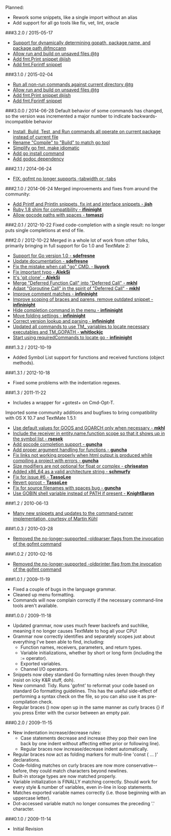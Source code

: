 Planned:
- Rework some snippets, like a single import without an alias
- Add support for all go tools like fix, vet, lint, oracle

###3.2.0 / 2015-05-17
- [Support for dynamically determining gopath, package name, and package path @fmccann](https://github.com/syscrusher/golang.tmbundle/commit/febf522da65f019057938edba7e30df273bff068)
- [Allow run and build on unsaved files @tg](https://github.com/syscrusher/golang.tmbundle/commit/4809d74ea36654bdd9a2475ded6f729eb3082b65)
- [Add fmt.Print snippet @jish](https://github.com/syscrusher/golang.tmbundle/commit/f73850c2774b1bbe6c7ecec40e4bbbb376fa1225)
- [Add fmt.Fprintf snippet](https://github.com/syscrusher/golang.tmbundle/commit/ead451fa74a98628ddeb50ab6d901be18b60bba7)

###3.1.0 / 2015-02-04
- [Run all non-run commands against current directory @tg](https://github.com/syscrusher/golang.tmbundle/commit/d3f09ee3bbe5fba76964e1bdc23e7d7247b733ee)
- [Allow run and build on unsaved files @tg](https://github.com/syscrusher/golang.tmbundle/commit/4809d74ea36654bdd9a2475ded6f729eb3082b65)
- [Add fmt.Print snippet @jish](https://github.com/syscrusher/golang.tmbundle/commit/f73850c2774b1bbe6c7ecec40e4bbbb376fa1225)
- [Add fmt.Fprintf snippet](https://github.com/syscrusher/golang.tmbundle/commit/ead451fa74a98628ddeb50ab6d901be18b60bba7)

###3.0.0 / 2014-06-28
Default behavior of some commands has changed, so the version was incremented a major number to indicate backwards-incompatible behavior

- [Install, Build, Test, and Run commands all operate on current package instead of current file](https://github.com/syscrusher/golang.tmbundle/commit/be18b3daa5335e095943e3f155930b80c0bfcf82)
- [Rename "Compile" to "Build" to match go tool](https://github.com/syscrusher/golang.tmbundle/commit/403d900131e04fcf5403c2643e735ade62816e3c)
- [Simplify go fmt, make idiomatic](https://github.com/syscrusher/golang.tmbundle/commit/403d900131e04fcf5403c2643e735ade62816e3c)
- [Add go install command](https://github.com/syscrusher/golang.tmbundle/commit/403d900131e04fcf5403c2643e735ade62816e3c)
- [Add godoc dependency](https://github.com/syscrusher/golang.tmbundle/commit/cab9712e926e5dd60fd97402f2db45db3c82e49c)

###2.1.1 / 2014-06-24
- [FIX: gofmt no longer supports -tabwidth or -tabs](https://github.com/syscrusher/golang.tmbundle/commit/122fb557211f3c0db5421cf1288f5b5ebd6bb338)

###2.1.0 / 2014-06-24
Merged improvements and fixes from around the community:

- [Add Printf and Println snippets, fix int and interface snippets - **jish**](https://github.com/syscrusher/golang.tmbundle/commit/837db2d67b3507ffcb26bb257fe965e2d2131460)
- [Ruby 1.8 shim for compatibility - **ifininight**](https://github.com/syscrusher/golang.tmbundle/pull/3)
- [Allow gocode paths with spaces - **tomaszj**](https://github.com/syscrusher/golang.tmbundle/commit/c338ac82cd977e4d3bd91f26da55a9c6e405fa9e)

###2.0.1 / 2012-10-22
Fixed code-completion with a single result: no longer puts single completions at end of file.

###2.0 / 2012-10-22
Merged in a whole lot of work from other folks, primarily bringing in full support for Go 1.0 and TextMate 2:

- [Support for Go version 1.0 - **sdefresne**](https://github.com/AlanQuatermain/go-tmbundle/commit/1f182d955b56f6ccb308c94f4b1e1463ae99a782)
- [Update documentation - **sdefresne**](https://github.com/AlanQuatermain/go-tmbundle/commit/a2297b561653a5cc2874c0ee106715795a92ad99)
- [Fix the mistake when call "go" CMD. - **liuyork**](https://github.com/AlanQuatermain/go-tmbundle/commit/abb8331d64817241a23b8668e2354e983d803c91)
- [Fix important typo - **AlekSi**](https://github.com/AlanQuatermain/go-tmbundle/commit/789bb3951f6e82241ff57cfb4877265191b0f081)
- [It's 'git clone' - **AlekSi**](https://github.com/AlanQuatermain/go-tmbundle/commit/7d7e399afecd114dfc39fe8f8bbc15c883db4c39)
- [Merge "Deferred Function Call" into "Deferred Call" - **mkhl**](https://github.com/AlanQuatermain/go-tmbundle/commit/cf5c2528bb70747301a9e694b55ca376fa2f12c7)
- [Adapt "Goroutine Call" in the spirit of "Deferred Call" - **mkhl**](https://github.com/AlanQuatermain/go-tmbundle/commit/76199f73304285b2e03b25192e129f9744d30ae0)
- [Improve comment matches - **infininight**](https://github.com/AlanQuatermain/go-tmbundle/commit/48287f71203d6c3c87c2bca96a62752b6d33bd72)
- [Improve scoping of braces and parens, remove outdated snippet - **infininight**](https://github.com/AlanQuatermain/go-tmbundle/commit/7232ee66407a894f94358e23c6a32aad584a5ca7)
- [Hide completion command in the menu - **infininight**](https://github.com/AlanQuatermain/go-tmbundle/commit/cb99b8da8a12b328f8c65885a82d569917798202)
- [Move folding settings - **infininight**](https://github.com/AlanQuatermain/go-tmbundle/commit/8d019dd8126334cf4801b8fcf151c522d4fef58f)
- [Correct version lookup and parsing - **infininight**](https://github.com/AlanQuatermain/go-tmbundle/commit/0ff2ffb4260f8332c3e1136d58e6b5122453e26b)
- [Updated all commands to use TM_ variables to locate necessary executables and TM_GOPATH - **whitlockjc**](https://github.com/AlanQuatermain/go-tmbundle/commit/ca55b4ce28b7badd56e3df69a56b6e8f51fce589)
- [Start using requiredCommands to locate go - **infininight**](https://github.com/AlanQuatermain/go-tmbundle/commit/1f69fb08bc84267ecb7b75725ddebe5a879d8bea)

###1.3.2 / 2012-10-19
- Added Symbol List support for functions and received functions (object methods).

###1.3.1 / 2012-10-18
- Fixed some problems with the indentation regexes.

###1.3 / 2011-11-22
- Includes a wrapper for +gotest+ on Cmd-Opt-T.

Imported some community additions and bugfixes to bring compatibility with OS X 10.7 and TextMate 1.5.1:

- [Use default values for GOOS and GOARCH only when necessary - **mkhl**](https://github.com/AlanQuatermain/go-tmbundle/commit/97f8c44552b0347c9d89f948a5fb92172f32daca)
- [Include the receiver in entity.name.function scope so that it shows up in the symbol list - **rsesek**](https://github.com/AlanQuatermain/go-tmbundle/commit/c85768b573f47d7274066b1260df6627ce35b82f)
- [Add gocode completion support - **guncha**](https://github.com/AlanQuatermain/go-tmbundle/commit/2eeb1c60f975af7cc3250964c9da58fca37d57f8)
- [Add proper argument handling for functions - **guncha**](https://github.com/AlanQuatermain/go-tmbundle/commit/b730967fbd14e58bcc32d7f5157234cfa48f4043)
- [Fix links not working properly when html output is produced while compiling a project with errors - **guncha**](https://github.com/AlanQuatermain/go-tmbundle/commit/837e04fba7e6e4a3127006be5fa3f1d04e357cba)
- [Size modifiers are not optional for float or complex - **chriseaton**](https://github.com/AlanQuatermain/go-tmbundle/commit/69797af68e37e171fa12e3aa3f0ce9340369a453)
- [Added x86_64 as a valid architecture string - **schmurfy**](https://github.com/AlanQuatermain/go-tmbundle/commit/05ba567d62018b87619d77653b728fcd25c270fb)
- [Fix for issue #6 - **TassoLee**](https://github.com/AlanQuatermain/go-tmbundle/commit/2912e001142b2e0921f4f5f5c568734ccc6bf701)
- [Revert goroot - **TassoLee**](https://github.com/AlanQuatermain/go-tmbundle/commit/67e6118d245ba4d9901b2fe869ca2c3a3bea4672)
- [Fix for source filenames with spaces bug - **guncha**](https://github.com/guncha/go-tmbundle/commit/27142544725331d465aed364eacb67d2c4b1eeb7)
- [Use GOBIN shell variable instead of PATH if present - **KnightBaron**](https://github.com/KnightBaron/go-tmbundle/commit/eb925bb53f71ab472d67c5ac9cfd78d7cc02be85)

###1.2 / 2010-06-13
- [Many new snippets and updates to the command-runner implementation, courtesy of Martin Kühl](http://github.com/mkhl)

###1.0.3 / 2010-03-28
- [Removed the no-longer-supported -oldparser flags from the invocation of the gofmt command](http://github.com/AlanQuatermain/go-tmbundle/issues/issue/2)

###1.0.2 / 2010-02-16
- [Removed the no-longer-supported -oldprinter flag from the invocation of the gofmt command](http://github.com/AlanQuatermain/go-tmbundle/issues/issue/1)

###1.0.1 / 2009-11-19
- Fixed a couple of bugs in the language grammar.
- Cleaned up menu formatting.
- Commands will now complain correctly if the necessary command-line tools aren't available.

###1.0.0 / 2009-11-18
- Updated grammar, now uses much fewer backrefs and suchlike, meaning it no longer causes TextMate to hog all your CPU!
- Grammar now correctly identifies and separately scopes just about everything I've been able to find, including:
	- Function names, receivers, parameters, and return types.
	- Variable initializations, whether by short or long form (including the := operator).
	- Exported variables.
	- Channel I/O operators.
- Snippets now obey standard Go formatting rules (even though they insist on icky K&R stuff, doh).
- New command: Tidy. Runs 'gofmt' to reformat your code based on standard Go formatting guidelines. This has the useful side-effect of performing a syntax check on the file, so you can also use it as pre-compilation check.
- Regular braces () now open up in the same manner as curly braces {} if you press Enter with the cursor between an empty pair.

###0.2.0 / 2009-11-15
- New indentation increase/decrease rules:
	- Case statements decrease and increase (they pop their own line back by one indent without affecting either prior or following line).
	- Regular braces now increase/decrease indent automatically.
- Regular braces now act as folding markers for multi-line 'const ( ... )' declarations.
- Code-folding matches on curly braces are now more conservative-- before, they could match characters beyond newlines.
- Built-in storage types are now matched properly.
- Variable initialization is FINALLY matching correctly. Should work for every style & number of variables, even in-line in loop statements.
- Matches exported variable names correctly (i.e. those beginning with an uppercase letter).
- Dot-accessed variable match no longer consumes the preceding '.' character.

###0.1.0 / 2009-11-14
- Initial Revision
